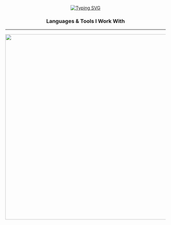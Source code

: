 
<p align="center">
  <a href="https://git.io/typing-svg">
    <img src="https://readme-typing-svg.demolab.com?size=27&width=500&lines=Hello%20There!+I'm%20Arunima" alt="Typing SVG">
  </a>
</p>


<h3 align="center">Languages & Tools I Work With</h3>
<p align="center">
  <hr width="100%">
</p>

<p align="center">
  <a href="https://skillicons.dev">
    <img src="https://skillicons.dev/icons?i=java,js,python,c,html,css,react,mongodb,express,nodejs,figma,mysql" width="580" />
  </a>
</p>




